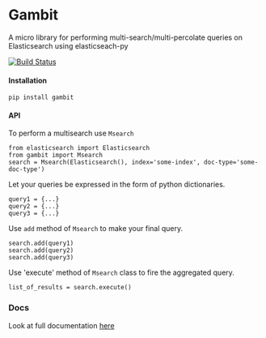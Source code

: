 # Gambit
A micro library for performing multi-search/multi-percolate queries on Elasticsearch using elasticseach-py

[![Build Status](https://travis-ci.org/avichalp/gambit.svg?branch=master)](https://travis-ci.org/avichalp/gambit)

#### Installation
`pip install gambit`

#### API

To perform a multisearch use `Msearch`<br>
```
from elasticsearch import Elasticsearch
from gambit import Msearch
search = Msearch(Elasticsearch(), index='some-index', doc-type='some-doc-type')
```

Let your queries be expressed in the form of python dictionaries.
```
query1 = {...}
query2 = {...}
query3 = {...}
```

Use `add` method of `Msearch` to make your final query.
```
search.add(query1)
search.add(query2)
search.add(query3)
```

Use 'execute' method of `Msearch` class to fire the aggregated query.
``` 
list_of_results = search.execute()
```

### Docs
Look at full documentation [here](http://gambit.readthedocs.org/en/latest/)

